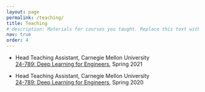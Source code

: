 ```yaml
---
layout: page
permalink: /teaching/
title: Teaching
# description: Materials for courses you taught. Replace this text with your description.
nav: true
order: 4
---
```


- Head Teaching Assistant, Carnegie Mellon University <BR/>
<a href="https://baratilab.github.io/24789spring21/">24-789: Deep Learning for Engineers</a>, Spring 2021

- Head Teaching Assistant, Carnegie Mellon University <BR/>
<a href="https://baratilab.github.io/24789spring21/">24-789: Deep Learning for Engineers</a>, Spring 2020 

